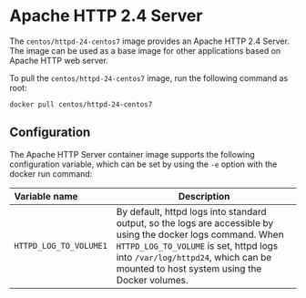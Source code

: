 Apache HTTP 2.4 Server
======================

The `centos/httpd-24-centos7` image provides an Apache HTTP 2.4 Server. The image can be used as a base image for other applications based on Apache HTTP web server.

To pull the `centos/httpd-24-centos7` image, run the following command as root:
```
docker pull centos/httpd-24-centos7
```

Configuration
-------------

The Apache HTTP Server container image supports the following configuration variable, which can be set by using the `-e` option with the docker run command:

|    Variable name        |    Description                            |
| :---------------------- | ----------------------------------------- |
|  `HTTPD_LOG_TO_VOLUME1` | By default, httpd logs into standard output, so the logs are accessible by using the docker logs command. When `HTTPD_LOG_TO_VOLUME` is set, httpd logs into `/var/log/httpd24`, which can be mounted to host system using the Docker volumes. |
